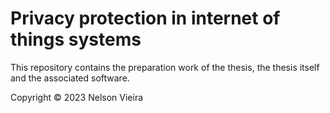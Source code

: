 # Privacy protection in internet of things systems

This repository contains the preparation work of the thesis, the thesis itself and the associated software.

<!--- 
The papers, including source and compiled formats, are distributed under CC BY SA 4.0. The software is distributed under GNU v3.0
--->

Copyright &copy; 2023 Nelson Vieira